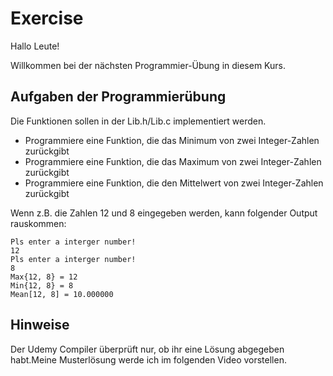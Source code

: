 # Exercise

Hallo Leute!

Willkommen bei der nächsten Programmier-Übung in diesem Kurs.

## Aufgaben der Programmierübung

Die Funktionen sollen in der Lib.h/Lib.c implementiert werden.

- Programmiere eine Funktion, die das Minimum von zwei Integer-Zahlen zurückgibt
- Programmiere eine Funktion, die das Maximum von zwei Integer-Zahlen zurückgibt
- Programmiere eine Funktion, die den Mittelwert von zwei Integer-Zahlen zurückgibt

Wenn z.B. die Zahlen 12 und 8 eingegeben werden, kann folgender Output rauskommen:

```terminal
Pls enter a interger number!
12
Pls enter a interger number!
8
Max{12, 8} = 12
Min{12, 8} = 8
Mean[12, 8] = 10.000000
```

## Hinweise

Der Udemy Compiler überprüft nur, ob ihr eine Lösung abgegeben habt.Meine Musterlösung werde ich im folgenden Video vorstellen.
